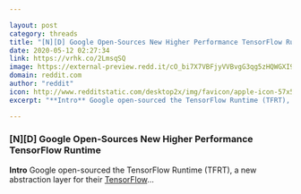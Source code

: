 ```yaml
---

layout: post
category: threads
title: "[N][D] Google Open-Sources New Higher Performance TensorFlow Runtime"
date: 2020-05-12 02:27:34
link: https://vrhk.co/2LmsqSQ
image: https://external-preview.redd.it/cO_bi7X7VBFjyVVBvgG3qg5zHQWGXI9JyEMIDGBJJME.jpg?width=1200&height=628.272251309&auto=webp&crop=1200:628.272251309,smart&s=07dd72c4fd53ee2b2aa1f8d8eb2f50e05ac0e197
domain: reddit.com
author: "reddit"
icon: http://www.redditstatic.com/desktop2x/img/favicon/apple-icon-57x57.png
excerpt: "**Intro** Google open-sourced the TensorFlow Runtime (TFRT), a new abstraction layer for their [TensorFlow](<https://www.tensorflow.org/>)..."

---
```


### [N][D] Google Open-Sources New Higher Performance TensorFlow Runtime

**Intro** Google open-sourced the TensorFlow Runtime (TFRT), a new abstraction layer for their [TensorFlow](<https://www.tensorflow.org/>)...